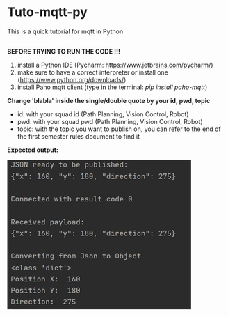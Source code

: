 # Tuto-mqtt-py
This is a quick tutorial for mqtt in Python

##

**BEFORE TRYING TO RUN THE CODE !!!**
1) install a Python IDE (Pycharm: https://www.jetbrains.com/pycharm/)
2) make sure to have a correct interpreter or install one (https://www.python.org/downloads/)
3) install Paho mqtt client (type in the terminal: *pip install paho-mqtt*)

**Change 'blabla' inside the single/double quote by your id, pwd, topic**

 - id: with your squad id (Path Planning, Vision Control, Robot) 
 - pwd: with your squad pwd (Path Planning, Vision Control, Robot)
 - topic: with the topic you want to publish on, you can refer to the end of the first semester rules document to find it
 
**Expected output:**

![alt text](output.jpg)